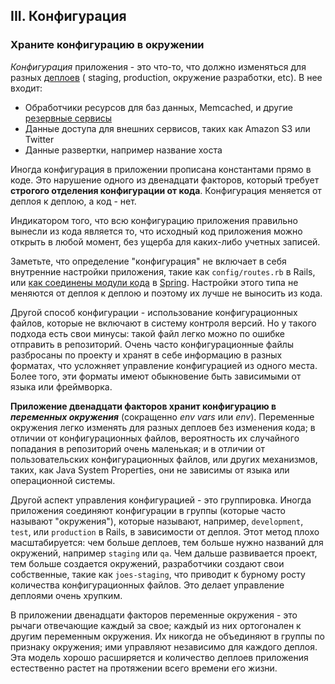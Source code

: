 ## III. Конфигурация
### Храните конфигурацию в окружении

*Конфигурация* приложения - это что-то, что должно изменяться для разных [деплоев](/codebase) (
staging, production, окружение разработки, etc). В нее входит:

* Обработчики ресурсов для баз данных, Memcached, и другие [резервные сервисы](/backing-services)
* Данные доступа для внешних сервисов, таких как Amazon S3 или Twitter
* Данные развертки, например название хоста

Иногда конфигурация в приложении прописана константами прямо в коде. Это нарушение одного из двенадцати
факторов, который требует **строгого отделения конфигурации от кода**. Конфигурация меняется от деплоя к деплою,
а код - нет.

Индикатором того, что всю конфигурацию приложения правильно вынесли из кода является то, что исходный код
приложения можно открыть в любой момент, без ущерба для каких-либо учетных записей.

Заметьте, что определение "конфигурация" не включает в себя внутренние настройки приложения, такие как
`config/routes.rb` в Rails, или
[как соединены модули кода](http://static.springsource.org/spring/docs/2.5.x/reference/beans.html) в
[Spring](http://www.springsource.org/). Настройки этого типа не меняются от деплоя к деплою и поэтому
их лучше не выносить из кода.

Другой способ конфигурации - использование конфигурационных файлов, которые не включают в систему контроля
версий. Но у такого подхода есть свои минусы: такой файл легко можно по ошибке отправить в репозиторий.
Очень часто конфигурационные файлы разбросаны по проекту и хранят в себе информацию в разных форматах, что
усложняет управление конфигурацией из одного места. Более того, эти форматы имеют обыкновение быть
зависимыми от языка или фреймворка.

**Приложение двенадцати факторов хранит конфигурацию в *переменных окружения*** (сокращенно *env vars* или
*env*). Переменные окружения легко изменять для разных деплоев без изменения кода; в отличии от
конфигурационных файлов, вероятность их случайного попадания в репозиторий очень маленькая; и в отличии от
пользовательских конфигурационных файлов, или других механизмов, таких, как Java System Properties, они не
зависимы от языка или операционной системы.

Другой аспект управления конфигурацией - это группировка. Иногда приложения соединяют конфигурации в
группы (которые часто называют "окружения"), которые называют, например, `development`, `test`, или
`production` в Rails, в зависимости от деплоя. Этот метод плохо масштабируется: чем больше деплоев, тем
больше нужно названий для окружений, например `staging` или `qa`. Чем дальше развивается проект, тем больше
создается окружений, разработчики создают свои собственные, такие как `joes-staging`, что приводит к
бурному росту количества конфигурационных файлов. Это делает управление деплоями очень хрупким.

В приложении двенадцати факторов переменные окружения - это рычаги отвечающие каждый за свое; каждый из них
ортогонален к другим переменным окружения. Их никогда не объединяют в группы по признаку окружения; ими
управляют независимо для каждого деплоя. Эта модель хорошо расширяется и количество деплоев приложения
естественно растет на протяжении всего времени его жизни.
